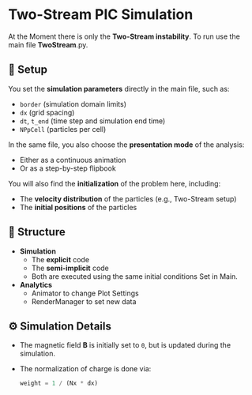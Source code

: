 # Two-Stream PIC Simulation

At the Moment there is only the **Two-Stream instability**.  To run use the main file **TwoStream**.py.
## 🔧 Setup

 You set the **simulation parameters** directly in the main file, such as:

- `border` (simulation domain limits)
- `dx` (grid spacing)
- `dt`, `t_end` (time step and simulation end time)
- `NPpCell` (particles per cell)

In the same file, you also choose the **presentation mode** of the analysis:
- Either as a continuous animation
- Or as a step-by-step flipbook

You will also find the **initialization** of the problem here, including:
- The **velocity distribution** of the particles (e.g., Two-Stream setup)
- The **initial positions** of the particles

## 📁 Structure
- **Simulation**
  - The **explicit** code
  - The **semi-implicit** code 
  - Both are executed using the same initial conditions Set in Main.
- **Analytics**
  - Animator to change Plot Settings
  - RenderManager to set new data   

## ⚙️ Simulation Details

- The magnetic field **B** is initially set to `0`, but is updated during the simulation.
- The normalization of charge is done via:

  ```python
  weight = 1 / (Nx * dx)
